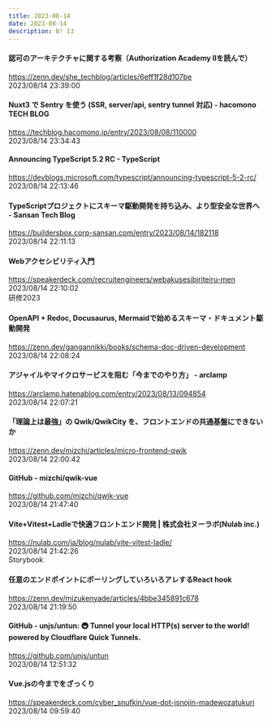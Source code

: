 ```yaml
---
title: 2023-08-14
date: 2023-08-14
description: B! 13
---
```


#### 認可のアーキテクチャに関する考察（Authorization Academy IIを読んで）
https://zenn.dev/she_techblog/articles/6eff1f28d107be<br>
2023/08/14 23:39:00<br>


#### Nuxt3 で Sentry を使う (SSR, server/api, sentry tunnel 対応) - hacomono TECH BLOG
https://techblog.hacomono.jp/entry/2023/08/08/110000<br>
2023/08/14 23:34:43<br>


#### Announcing TypeScript 5.2 RC - TypeScript
https://devblogs.microsoft.com/typescript/announcing-typescript-5-2-rc/<br>
2023/08/14 22:13:46<br>


#### TypeScriptプロジェクトにスキーマ駆動開発を持ち込み、より型安全な世界へ - Sansan Tech Blog
https://buildersbox.corp-sansan.com/entry/2023/08/14/182118<br>
2023/08/14 22:11:13<br>


#### Webアクセシビリティ入門
https://speakerdeck.com/recruitengineers/webakusesibiriteiru-men<br>
2023/08/14 22:10:02<br>
研修2023


#### OpenAPI + Redoc, Docusaurus, Mermaidで始めるスキーマ・ドキュメント駆動開発
https://zenn.dev/gangannikki/books/schema-doc-driven-development<br>
2023/08/14 22:08:24<br>


#### アジャイルやマイクロサービスを阻む「今までのやり方」 - arclamp
https://arclamp.hatenablog.com/entry/2023/08/13/094854<br>
2023/08/14 22:07:21<br>


#### 「理論上は最強」の Qwik/QwikCity を、フロントエンドの共通基盤にできないか
https://zenn.dev/mizchi/articles/micro-frontend-qwik<br>
2023/08/14 22:00:42<br>


#### GitHub - mizchi/qwik-vue
https://github.com/mizchi/qwik-vue<br>
2023/08/14 21:47:40<br>


#### Vite+Vitest+Ladleで快適フロントエンド開発 | 株式会社ヌーラボ(Nulab inc.)
https://nulab.com/ja/blog/nulab/vite-vitest-ladle/<br>
2023/08/14 21:42:26<br>
Storybook


#### 任意のエンドポイントにポーリングしていろいろアレするReact hook
https://zenn.dev/mizukenyade/articles/4bbe345891c678<br>
2023/08/14 21:19:50<br>


#### GitHub - unjs/untun: 🚇 Tunnel your local HTTP(s) server to the world! powered by Cloudflare Quick Tunnels.
https://github.com/unjs/untun<br>
2023/08/14 12:51:32<br>


#### Vue.jsの今までをざっくり
https://speakerdeck.com/cyber_snufkin/vue-dot-jsnojin-madewozatukuri<br>
2023/08/14 09:59:40<br>


